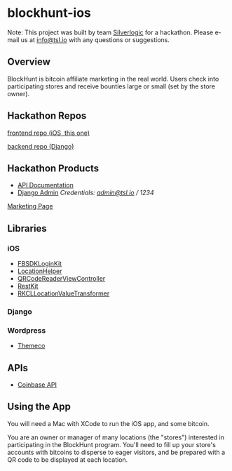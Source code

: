 # blockhunt-ios

Note: This project was built by team [Silverlogic](https://tsl.io/) for a hackathon. Please e-mail us at info@tsl.io with any questions or suggestions. 

## Overview

BlockHunt is bitcoin affiliate marketing in the real world.
Users check into participating stores and receive bounties large or small (set by the store owner).

## Hackathon Repos

[frontend repo (iOS, this one)](https://github.com/silverlogic/blockhunt-ios)

[backend repo (Django)](https://github.com/silverlogic/blockhunt-back)

## Hackathon Products

- [API Documentation](http://407e7b7e.ngrok.io/)
- [Django Admin](http://api.blockhunt.io/admin/login/?next=/admin/) _Credentials: admin@tsl.io / 1234_

[Marketing Page](http://blockhunt.io/landing/)

## Libraries

### iOS

- [FBSDKLoginKit](https://cocoapods.org/pods/FBSDKLoginKit)
- [LocationHelper](https://cocoapods.org/pods/LocationHelper)
- [QRCodeReaderViewController](https://cocoapods.org/pods/QRCodeReaderViewController)
- [RestKit](https://cocoapods.org/pods/RestKit)
- [RKCLLocationValueTransformer](https://cocoapods.org/pods/RKCLLocationValueTransformer)

### Django


### Wordpress

- [Themeco](theme.co/)

## APIs

- [Coinbase API](https://developers.coinbase.com/)

## Using the App

You will need a Mac with XCode to run the iOS app, and some bitcoin.

You are an owner or manager of many locations (the "stores") interested in participating in the BlockHunt program. You'll need to fill up your store's accounts with bitcoins to disperse to eager visitors, and be prepared with a QR code to be displayed at each location. 



